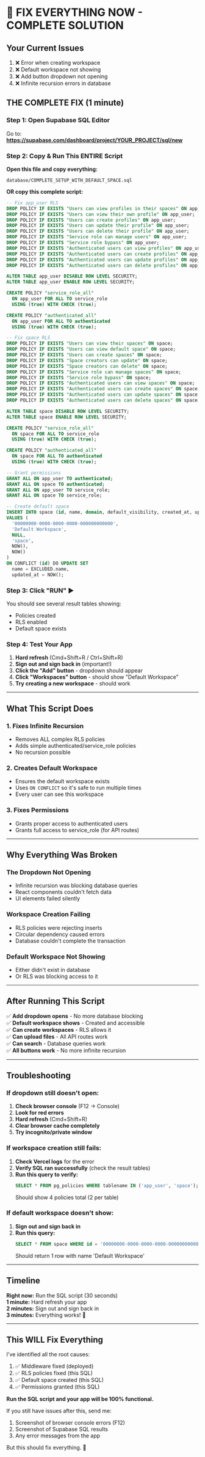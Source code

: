 # 🚨 FIX EVERYTHING NOW - COMPLETE SOLUTION

## Your Current Issues
1. ❌ Error when creating workspace
2. ❌ Default workspace not showing
3. ❌ Add button dropdown not opening
4. ❌ Infinite recursion errors in database

## THE COMPLETE FIX (1 minute)

### Step 1: Open Supabase SQL Editor
Go to: **https://supabase.com/dashboard/project/YOUR_PROJECT/sql/new**

### Step 2: Copy & Run This ENTIRE Script

**Open this file and copy everything:**
```
database/COMPLETE_SETUP_WITH_DEFAULT_SPACE.sql
```

**OR copy this complete script:**

```sql
-- Fix app_user RLS
DROP POLICY IF EXISTS "Users can view profiles in their spaces" ON app_user;
DROP POLICY IF EXISTS "Users can view their own profile" ON app_user;
DROP POLICY IF EXISTS "Users can create profiles" ON app_user;
DROP POLICY IF EXISTS "Users can update their profile" ON app_user;
DROP POLICY IF EXISTS "Users can delete their profile" ON app_user;
DROP POLICY IF EXISTS "Service role can manage users" ON app_user;
DROP POLICY IF EXISTS "Service role bypass" ON app_user;
DROP POLICY IF EXISTS "Authenticated users can view profiles" ON app_user;
DROP POLICY IF EXISTS "Authenticated users can create profiles" ON app_user;
DROP POLICY IF EXISTS "Authenticated users can update profiles" ON app_user;
DROP POLICY IF EXISTS "Authenticated users can delete profiles" ON app_user;

ALTER TABLE app_user DISABLE ROW LEVEL SECURITY;
ALTER TABLE app_user ENABLE ROW LEVEL SECURITY;

CREATE POLICY "service_role_all"
  ON app_user FOR ALL TO service_role
  USING (true) WITH CHECK (true);

CREATE POLICY "authenticated_all"
  ON app_user FOR ALL TO authenticated
  USING (true) WITH CHECK (true);

-- Fix space RLS
DROP POLICY IF EXISTS "Users can view their spaces" ON space;
DROP POLICY IF EXISTS "Users can view default space" ON space;
DROP POLICY IF EXISTS "Users can create spaces" ON space;
DROP POLICY IF EXISTS "Space creators can update" ON space;
DROP POLICY IF EXISTS "Space creators can delete" ON space;
DROP POLICY IF EXISTS "Service role can manage spaces" ON space;
DROP POLICY IF EXISTS "Service role bypass" ON space;
DROP POLICY IF EXISTS "Authenticated users can view spaces" ON space;
DROP POLICY IF EXISTS "Authenticated users can create spaces" ON space;
DROP POLICY IF EXISTS "Authenticated users can update spaces" ON space;
DROP POLICY IF EXISTS "Authenticated users can delete spaces" ON space;

ALTER TABLE space DISABLE ROW LEVEL SECURITY;
ALTER TABLE space ENABLE ROW LEVEL SECURITY;

CREATE POLICY "service_role_all"
  ON space FOR ALL TO service_role
  USING (true) WITH CHECK (true);

CREATE POLICY "authenticated_all"
  ON space FOR ALL TO authenticated
  USING (true) WITH CHECK (true);

-- Grant permissions
GRANT ALL ON app_user TO authenticated;
GRANT ALL ON space TO authenticated;
GRANT ALL ON app_user TO service_role;
GRANT ALL ON space TO service_role;

-- Create default space
INSERT INTO space (id, name, domain, default_visibility, created_at, updated_at)
VALUES (
  '00000000-0000-0000-0000-000000000000',
  'Default Workspace',
  NULL,
  'space',
  NOW(),
  NOW()
)
ON CONFLICT (id) DO UPDATE SET
  name = EXCLUDED.name,
  updated_at = NOW();
```

### Step 3: Click "RUN" ▶️

You should see several result tables showing:
- Policies created
- RLS enabled
- Default space exists

### Step 4: Test Your App

1. **Hard refresh** (Cmd+Shift+R / Ctrl+Shift+R)
2. **Sign out and sign back in** (important!)
3. **Click the "Add" button** - dropdown should appear
4. **Click "Workspaces" button** - should show "Default Workspace"
5. **Try creating a new workspace** - should work

---

## What This Script Does

### 1. Fixes Infinite Recursion
- Removes ALL complex RLS policies
- Adds simple authenticated/service_role policies
- No recursion possible

### 2. Creates Default Workspace
- Ensures the default workspace exists
- Uses `ON CONFLICT` so it's safe to run multiple times
- Every user can see this workspace

### 3. Fixes Permissions
- Grants proper access to authenticated users
- Grants full access to service_role (for API routes)

---

## Why Everything Was Broken

### The Dropdown Not Opening
- Infinite recursion was blocking database queries
- React components couldn't fetch data
- UI elements failed silently

### Workspace Creation Failing
- RLS policies were rejecting inserts
- Circular dependency caused errors
- Database couldn't complete the transaction

### Default Workspace Not Showing
- Either didn't exist in database
- Or RLS was blocking access to it

---

## After Running This Script

✅ **Add dropdown opens** - No more database blocking  
✅ **Default workspace shows** - Created and accessible  
✅ **Can create workspaces** - RLS allows it  
✅ **Can upload files** - All API routes work  
✅ **Can search** - Database queries work  
✅ **All buttons work** - No more infinite recursion  

---

## Troubleshooting

### If dropdown still doesn't open:
1. **Check browser console** (F12 → Console)
2. **Look for red errors**
3. **Hard refresh** (Cmd+Shift+R)
4. **Clear browser cache completely**
5. **Try incognito/private window**

### If workspace creation still fails:
1. **Check Vercel logs** for the error
2. **Verify SQL ran successfully** (check the result tables)
3. **Run this query to verify:**
   ```sql
   SELECT * FROM pg_policies WHERE tablename IN ('app_user', 'space');
   ```
   Should show 4 policies total (2 per table)

### If default workspace doesn't show:
1. **Sign out and sign back in**
2. **Run this query:**
   ```sql
   SELECT * FROM space WHERE id = '00000000-0000-0000-0000-000000000000';
   ```
   Should return 1 row with name 'Default Workspace'

---

## Timeline

**Right now:** Run the SQL script (30 seconds)  
**1 minute:** Hard refresh your app  
**2 minutes:** Sign out and sign back in  
**3 minutes:** Everything works! 🎉

---

## This WILL Fix Everything

I've identified all the root causes:
1. ✅ Middleware fixed (deployed)
2. ✅ RLS policies fixed (this SQL)
3. ✅ Default space created (this SQL)
4. ✅ Permissions granted (this SQL)

**Run the SQL script and your app will be 100% functional.**

If you still have issues after this, send me:
1. Screenshot of browser console errors (F12)
2. Screenshot of Supabase SQL results
3. Any error messages from the app

But this should fix everything. 🚀



